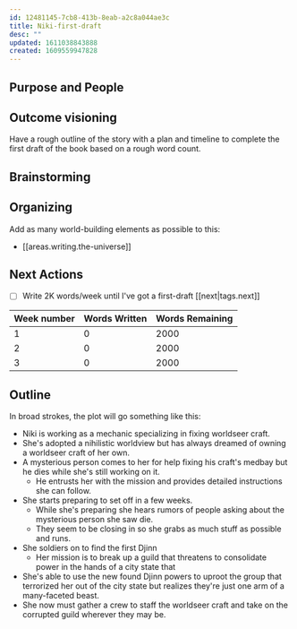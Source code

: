 ```yaml
---
id: 12481145-7cb8-413b-8eab-a2c8a044ae3c
title: Niki-first-draft
desc: ""
updated: 1611038843888
created: 1609559947828
---
```


## Purpose and People

## Outcome visioning

Have a rough outline of the story with a plan and timeline to complete the first draft of the book based on a rough word count.

## Brainstorming

## Organizing

Add as many world-building elements as possible to this:

- [[areas.writing.the-universe]]

## Next Actions

- [ ] Write 2K words/week until I've got a first-draft [[next|tags.next]]

| Week number | Words Written | Words Remaining |
| ----------- | ------------- | --------------- |
| 1           | 0             | 2000            |
| 2           | 0             | 2000            |
| 3           | 0             | 2000            |

## Outline

In broad strokes, the plot will go something like this:

- Niki is working as a mechanic specializing in fixing worldseer craft.
- She's adopted a nihilistic worldview but has always dreamed of owning a worldseer craft of her own.
- A mysterious person comes to her for help fixing his craft's medbay but he dies while she's still working on it.
  - He entrusts her with the mission and provides detailed instructions she can follow.
- She starts preparing to set off in a few weeks.
  - While she's preparing she hears rumors of people asking about the mysterious person she saw die.
  - They seem to be closing in so she grabs as much stuff as possible and runs.
- She soldiers on to find the first Djinn
  - Her mission is to break up a guild that threatens to consolidate power in the hands of a city state that <insert terrible social norm here>
- She's able to use the new found Djinn powers to uproot the group that terrorized her out of the city state but realizes they're just one arm of a many-faceted beast.
- She now must gather a crew to staff the worldseer craft and take on the corrupted guild wherever they may be.
